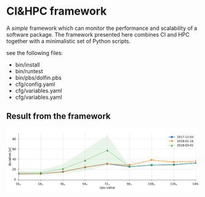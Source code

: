 # CI&HPC framework

A *simple* framework which can monitor the performance and scalability of a software package.
The framework presented here combines CI and HPC together with a minimalistic set of Python scripts.

see the following files:
- bin/install
- bin/runtest
- bin/pbs/dolfin.pbs
- cfg/config.yaml
- cfg/variables.yaml
- cfg/variables.yaml


## Result from the framework
![results](doc/result.png)
